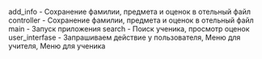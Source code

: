 add_info - Сохранение фамилии, предмета и оценок в отельный файл
controller - Сохранение фамилии, предмета и оценок в отельный файл
main - Запуск приложения
search - Поиск ученика, просмотр оценок
user_interfase - Запрашиваем действие у пользователя, Меню для учителя, Меню для ученика